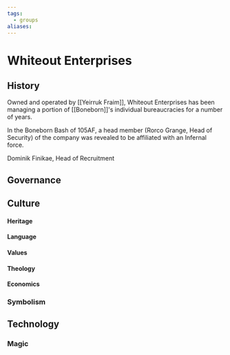 ```yaml
---
tags:
  - groups
aliases:
---
```


# Whiteout Enterprises
## History
Owned and operated by [[Yeirruk Fraim]], Whiteout Enterprises has been managing a portion of [[Boneborn]]'s individual bureaucracies for a number of years.

In the Boneborn Bash of 105AF, a head member (Rorco Grange, Head of Security) of the company was revealed to be affiliated with an Infernal force.

Dominik Finikae, Head of Recruitment
## Governance
## Culture
#### Heritage
#### Language
#### Values
#### Theology
#### Economics
### Symbolism
## Technology
### Magic